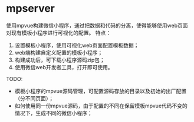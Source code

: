 # mpserver
使用mpvue构建微信小程序，通过把数据和代码的分离，使得能够使用web页面对现有模板小程序进行可视化的配置。
特点：
1. 设置模板小程序，使用可视化web页面配置模板数据；
2. web端构建自定义配置的模板小程序；
3. 构建成功后，可下载小程序源码zip包；
4. 使用微信web开发者工具，打开即可使用。

TODO:
* 模板小程序的mpvue源码管理，可配置源码存放的目录以及初始的出厂配置（分不同页面）；
* 如何使用同一份mpvue源码，由于配置的不同在保留模板mpvue代码不变的情况下，生成不同的微信小程序；